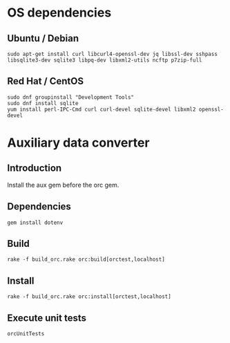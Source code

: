 # OS dependencies

## Ubuntu / Debian
```
sudo apt-get install curl libcurl4-openssl-dev jq libssl-dev sshpass libsqlite3-dev sqlite3 libpq-dev libxml2-utils ncftp p7zip-full
```

## Red Hat / CentOS
```
sudo dnf groupinstall "Development Tools"
sudo dnf install sqlite
yum install perl-IPC-Cmd curl curl-devel sqlite-devel libxml2 openssl-devel
```


# Auxiliary data converter

## Introduction
Install the aux gem before the orc gem. 

## Dependencies

```
gem install dotenv
```


## Build

```
rake -f build_orc.rake orc:build[orctest,localhost]
```


## Install

```
rake -f build_orc.rake orc:install[orctest,localhost]
```


## Execute unit tests

```
orcUnitTests
```


